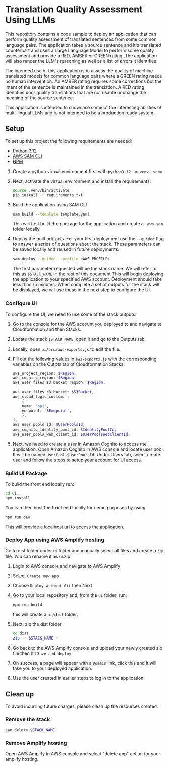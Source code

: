 # Translation Quality Assessment Using LLMs

This repository contains a code sample to deploy an application that can perform quality assessment of translated sentences from some common language pairs. The application takes a source sentence and it's translated counterpart and uses a Large Language Model to perform some quality assessment and provide a RED, AMBER or GREEN rating. The application will also render the LLM's reasoning as well as a list of errors it identifies. 

The intended use of this application is to assess the quality of machine translated models for common language pairs where a GREEN rating needs no human intervention. An AMBER rating requires some corrections but the intent of the sentence is maintained in the translation. A RED rating identifies poor quality translations that are not usable or change the meaning of the source sentence. 

This application is intended to showcase some of the interesting abilities of multi-lingual LLMs and is not intended to be a production ready system.

## Setup

To set up this project the following requirements are needed:

- [Python 3.12](https://www.python.org/downloads/release/python-3120/)
- [AWS SAM CLI](https://docs.aws.amazon.com/serverless-application-model/latest/developerguide/install-sam-cli.html)
- [NPM](https://docs.npmjs.com/downloading-and-installing-node-js-and-npm)

1. Create a python virtual environment first with `python3.12 -m venv .venv`

1. Next, activate the virtual environment and install the requirements:

    ```bash
    source .venv/bin/activate
    pip install -r requirements.txt
    ```

1. Build the application using SAM CLI

    ```bash
    sam build --template template.yaml
    ```
    This will first build the package for the application and create a `.aws-sam` folder locally.

1. Deploy the built artifacts. For your first deployment use the `--guided` flag to answer a series of questions about the stack. These parameters can be saved locally and reused in future deployments.
    ```bash
    sam deploy --guided --profile <AWS_PROFILE>
    ```
    The first parameter requested will be the stack name. We will refer to this as `$STACK_NAME` in the rest of this document
    This will begin deploying the application to your specified AWS account. Deployment should take less than 15 minutes.
    When complete a set of outputs for the stack will be displayed, we wil use these in the next step to configure the UI.


### Configure UI

To configure the UI, we need to use some of the stack outputs.

1. Go to the console for the AWS account you deployed to and navigate to Cloudformation and then Stacks.

1. Locate the stack `$STACK_NAME`, open it and go to the Outputs tab.

1. Locally, open `ui/src/aws-exports.js` to edit the file.

1. Fill out the following values in `aws-exports.js` with the corresponding variables on the Outpts tab of Cloudformation Stacks:

    ```bash
    aws_project_region: $Region,
    aws_cognito_region: $Region,
    aws_user_files_s3_bucket_region: $Region,

    aws_user_files_s3_bucket: $S3Bucket,
    aws_cloud_logic_custom: [
        {
        name: "api",
        endpoint: "$Endpoint",
        },
    ],
    aws_user_pools_id: $UserPoolsId,
    aws_cognito_identity_pool_id: $IdentityPoolId,
    aws_user_pools_web_client_id: $UserPoolsWebClientId,
    ```

1. Next, we need to create a user in Amazon Cognito to access the application. Open Amazon Cognito in AWS console and locate user pool. It will be named `UserPool-$UserPoolsId`. Under Users tab, select create user and follow the steps to setup your account for UI access.

### Build UI Package

To build the front end locally run:

```bash
cd ui
npm install
```

You can then host the front end locally for demo purposes by using

```bash
npm run dev
```
This will provide a localhost url to access the application.

### Deploy App using AWS Amplify hosting

Go to dist folder under ui folder and manually select all files and create a zip file. You can rename it as ui.zip

1. Login to AWS console and navigate to AWS Amplify
1. Select `Create new app`
1. Choose `Deploy without Git` then Next
1. Go to your local repository and, from the `ui` folder, run:
    ```bash
    npm run build
    ```
    this will create a `ui/dist` folder.

1. Next, zip the dist folder
    ```bash
    cd dist
    zip -r $STACK_NAME *
    ```

1. Go back to the AWS Amplify console and upload your newly created zip file then hit `Save and deploy`

1. On success, a page will appear with a `Domain` link, click this and it will take you to your deployed application.

1. Use the user created in earlier steps to log in to the application.


## Clean up

To avoid incurring future charges, please clean up the resources created.

### Remove the stack

```bash
sam delete $STACK_NAME
```

### Remove Amplify hosting

Open AWS Amplify in AWS console and select "delete app" action for your amplify hosting.
